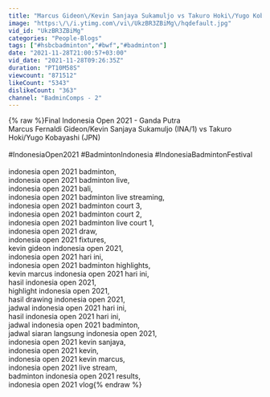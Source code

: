 ```yaml
---
title: "Marcus Gideon\/Kevin Sanjaya Sukamuljo vs Takuro Hoki\/Yugo Kobayashi |  Final Indonesia Open 2021"
image: "https:\/\/i.ytimg.com\/vi\/UkzBR3ZBiMg\/hqdefault.jpg"
vid_id: "UkzBR3ZBiMg"
categories: "People-Blogs"
tags: ["#hsbcbadminton","#bwf","#badminton"]
date: "2021-11-28T21:00:57+03:00"
vid_date: "2021-11-28T09:26:35Z"
duration: "PT10M58S"
viewcount: "871512"
likeCount: "5343"
dislikeCount: "363"
channel: "BadminComps - 2"
---
```

{% raw %}Final Indonesia Open 2021 - Ganda Putra  <br />Marcus Fernaldi Gideon/Kevin Sanjaya Sukamuljo (INA/1) vs Takuro Hoki/Yugo Kobayashi (JPN)   <br /><br />#IndonesiaOpen2021 #BadmintonIndonesia #IndonesiaBadmintonFestival   <br /><br />indonesia open 2021 badminton,<br />indonesia open 2021 badminton live,<br />indonesia open 2021 bali,<br />indonesia open 2021 badminton live streaming,<br />indonesia open 2021 badminton court 3,<br />indonesia open 2021 badminton court 2,<br />indonesia open 2021 badminton live court 1,<br />indonesia open 2021 draw,<br />indonesia open 2021 fixtures,<br />kevin gideon indonesia open 2021,<br />indonesia open 2021 hari ini,<br />indonesia open 2021 badminton highlights,<br />kevin marcus indonesia open 2021 hari ini,<br />hasil indonesia open 2021,<br />highlight indonesia open 2021,<br />hasil drawing indonesia open 2021,<br />jadwal indonesia open 2021 hari ini,<br />hasil indonesia open 2021 hari ini,<br />jadwal indonesia open 2021 badminton,<br />jadwal siaran langsung indonesia open 2021,<br />indonesia open 2021 kevin sanjaya,<br />indonesia open 2021 kevin,<br />indonesia open 2021 kevin marcus,<br />indonesia open 2021 live stream,<br />badminton indonesia open 2021 results,<br />indonesia open 2021 vlog{% endraw %}
